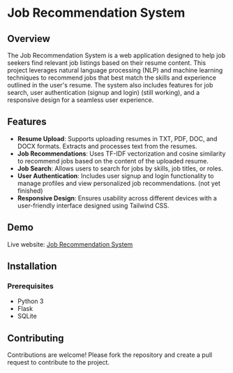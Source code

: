 # Job Recommendation System

## Overview

The Job Recommendation System is a web application designed to help job seekers find relevant job listings based on their resume content. This project leverages natural language processing (NLP) and machine learning techniques to recommend jobs that best match the skills and experience outlined in the user's resume. The system also includes features for job search, user authentication (signup and login) (still working), and a responsive design for a seamless user experience.

## Features

- **Resume Upload**: Supports uploading resumes in TXT, PDF, DOC, and DOCX formats. Extracts and processes text from the resumes.
- **Job Recommendations**: Uses TF-IDF vectorization and cosine similarity to recommend jobs based on the content of the uploaded resume.
- **Job Search**: Allows users to search for jobs by skills, job titles, or roles.
- **User Authentication**: Includes user signup and login functionality to manage profiles and view personalized job recommendations. (not yet finished)
- **Responsive Design**: Ensures usability across different devices with a user-friendly interface designed using Tailwind CSS.

## Demo

Live website: [Job Recommendation System](https://sajidkassari.pythonanywhere.com/)

## Installation

### Prerequisites

- Python 3
- Flask
- SQLite

## Contributing

Contributions are welcome! Please fork the repository and create a pull request to contribute to the project.
